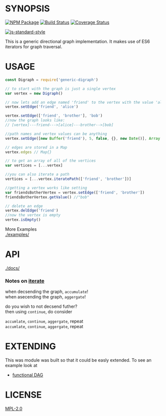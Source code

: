 # SYNOPSIS 
[![NPM Package](https://img.shields.io/npm/v/generic-digraph.svg?style=flat-square)](https://www.npmjs.org/package/generic-digraph)
[![Build Status](https://img.shields.io/travis/wanderer/generic-digraph.svg?branch=master&style=flat-square)](https://travis-ci.org/wanderer/generic-digraph)
[![Coverage Status](https://img.shields.io/coveralls/wanderer/generic-digraph.svg?style=flat-square)](https://coveralls.io/r/wanderer/generic-digraph)

[![js-standard-style](https://cdn.rawgit.com/feross/standard/master/badge.svg)](https://github.com/feross/standard)  

This is a generic directional graph implementation. It makes use of ES6 iterators for graph traversal.

# USAGE

```javascript
const Digraph = require('generic-digraph')

// to start with the graph is just a single vertex
var vertex = new Digraph()

// now lets add an edge named 'friend' to the vertex with the value 'alice'
vertex.setEdge('friend', 'alice')

vertex.setEdge(['friend', 'brother'], 'bob')
//now the graph looks like:
// [vertex]---friend--->[alice]---brother-->[bob]

//path names and vertex values can be anything
vertex.setEdge([new Buffer('friend'), 5, false, {}, new Date()], Array())

// edges are stored in a Map
vertex.edges // Map{}

// to get an array of all of the vertices
var vertices = [...vertex]

//you can also iterate a path
vertices = [...vertex.iteratePath(['friend', 'brother'])]

//getting a vertex works like setting
var friendsBotherVertex = vertex.setEdge(['friend', 'brother'])
friendsBotherVertex.getValue() //"bob"

// delete an edge
vertex.delEdge('friend')
//now the vertex is empty
vertex.isEmpty()
```

More Examples  
[./examples/](./examples)

# API

[./docs/](./docs/index.md)

### Notes on [iterate](https://github.com/wanderer/generic-digraph/blob/master/docs/index.md#iterate)

when decsending the graph, `accumulate`!  
when asecending the graph, `aggergate`!  

do you wish to not decsend futher?  
then using `continue`, do consider  
 
`accumlate`, `continue`, `aggergate`, repeat  
`accumlate`, `continue`, `aggergate`, repeat  


# EXTENDING
This was module was built so that it could be easly extended. To see an example look at
* [functional DAG](https://github.com/wanderer/functional-dag)

# LICENSE
[MPL-2.0](https://tldrlegal.com/license/mozilla-public-license-2.0-(mpl-2))
